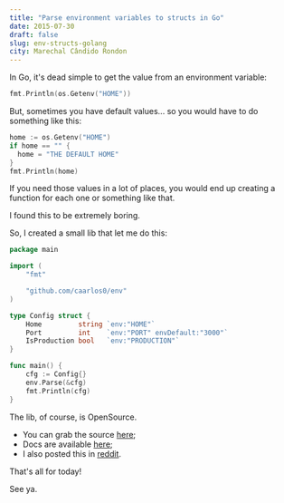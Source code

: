 ```yaml
---
title: "Parse environment variables to structs in Go"
date: 2015-07-30
draft: false
slug: env-structs-golang
city: Marechal Cândido Rondon
---
```


In Go, it's dead simple to get the value from an environment variable:

```go
fmt.Println(os.Getenv("HOME"))
```

But, sometimes you have default values... so you would have to do something
like this:

```go
home := os.Getenv("HOME")
if home == "" {
  home = "THE DEFAULT HOME"
}
fmt.Println(home)
```

If you need those values in a lot of places, you would end up creating a function for each one or something like that.

I found this to be extremely boring.

So, I created a small lib that let me do this:

```go
package main

import (
    "fmt"

    "github.com/caarlos0/env"
)

type Config struct {
    Home         string `env:"HOME"`
    Port         int    `env:"PORT" envDefault:"3000"`
    IsProduction bool   `env:"PRODUCTION"`
}

func main() {
    cfg := Config{}
    env.Parse(&cfg)
    fmt.Println(cfg)
}
```

The lib, of course, is OpenSource.

- You can grab the source [here](https://github.com/caarlos0/env);
- Docs are available [here](http://godoc.org/github.com/caarlos0/env);
- I also posted this in [reddit](http://redd.it/3f81v5).

That's all for today!

See ya.
